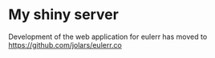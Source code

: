 # My shiny server

Development of the web application for eulerr has moved to <https://github.com/jolars/eulerr.co>

